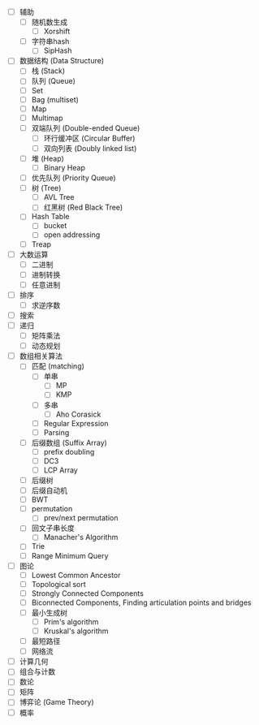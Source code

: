- [ ] 辅助
  - [ ] 随机数生成
    - [ ] Xorshift
  - [ ] 字符串hash
    - [ ] SipHash
- [ ] 数据结构 (Data Structure)
  - [ ] 栈 (Stack)
  - [ ] 队列 (Queue)
  - [ ] Set
  - [ ] Bag (multiset)
  - [ ] Map
  - [ ] Multimap
  - [ ] 双端队列 (Double-ended Queue)
    - [ ] 环行缓冲区 (Circular Buffer)
    - [ ] 双向列表 (Doubly linked list)
  - [ ] 堆 (Heap)
    - [ ] Binary Heap
  - [ ] 优先队列 (Priority Queue)
  - [ ] 树 (Tree)
    - [ ] AVL Tree
    - [ ] 红黑树 (Red Black Tree)
  - [ ] Hash Table
    - [ ] bucket
    - [ ] open addressing
  - [ ] Treap
- [ ] 大数运算
  - [ ] 二进制
  - [ ] 进制转换
  - [ ] 任意进制
- [ ] 排序
  - [ ] 求逆序数
- [ ] 搜索
- [ ] 递归
  - [ ] 矩阵乘法
  - [ ] 动态规划
- [ ] 数组相关算法
  - [ ] 匹配 (matching)
    - [ ] 单串
      - [ ] MP
      - [ ] KMP
    - [ ] 多串
      - [ ] Aho Corasick
    - [ ] Regular Expression
    - [ ] Parsing
  - [ ] 后缀数组 (Suffix Array)
    - [ ] prefix doubling
    - [ ] DC3
    - [ ] LCP Array
  - [ ] 后缀树
  - [ ] 后缀自动机
  - [ ] BWT
  - [ ] permutation
    - [ ] prev/next permutation
  - [ ] 回文子串长度
    - [ ] Manacher's Algorithm
  - [ ] Trie
  - [ ] Range Minimum Query
- [ ] 图论
  - [ ] Lowest Common Ancestor
  - [ ] Topological sort
  - [ ] Strongly Connected Components
  - [ ] Biconnected Components, Finding articulation points and bridges
  - [ ] 最小生成树
    - [ ] Prim's algorithm
    - [ ] Kruskal's algorithm
  - [ ] 最短路径
  - [ ] 网络流
- [ ] 计算几何
- [ ] 组合与计数
- [ ] 数论
- [ ] 矩阵
- [ ] 博弈论 (Game Theory)
- [ ] 概率
